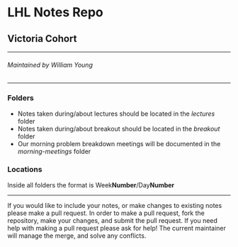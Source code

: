 # LHL Notes Repo

## Victoria Cohort

***

###### Maintained by William Young

*** 

### Folders

+ Notes taken during/about lectures should be located in the _lectures_ folder
+ Notes taken during/about breakout should be located in the _breakout_ folder
+ Our morning problem breakdown meetings will be documented in the _morning-meetings_ folder

### Locations

Inside all folders the format is Week**Number**/Day**Number**

***

If you would like to include your notes, or make changes to existing notes please make a pull request. In order to make a pull request, fork the repository, make your changes, and submit the pull request. If you need help with making a pull request please ask for help! The current maintainer will manage the merge, and solve any conflicts. 

